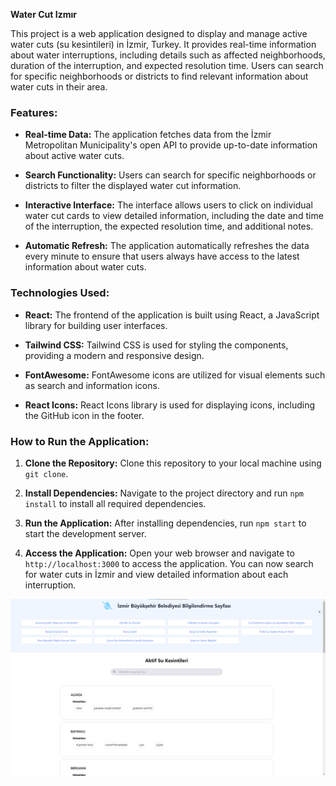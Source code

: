 **Water Cut Izmır**

This project is a web application designed to display and manage active water cuts (su kesintileri) in İzmir, Turkey. It provides real-time information about water interruptions, including details such as affected neighborhoods, duration of the interruption, and expected resolution time. Users can search for specific neighborhoods or districts to find relevant information about water cuts in their area.

### Features:

-   **Real-time Data:** The application fetches data from the İzmir Metropolitan Municipality's open API to provide up-to-date information about active water cuts.

-   **Search Functionality:** Users can search for specific neighborhoods or districts to filter the displayed water cut information.

-   **Interactive Interface:** The interface allows users to click on individual water cut cards to view detailed information, including the date and time of the interruption, the expected resolution time, and additional notes.

-   **Automatic Refresh:** The application automatically refreshes the data every minute to ensure that users always have access to the latest information about water cuts.

### Technologies Used:

-   **React:** The frontend of the application is built using React, a JavaScript library for building user interfaces.

-   **Tailwind CSS:** Tailwind CSS is used for styling the components, providing a modern and responsive design.

-   **FontAwesome:** FontAwesome icons are utilized for visual elements such as search and information icons.

-   **React Icons:** React Icons library is used for displaying icons, including the GitHub icon in the footer.

### How to Run the Application:

1. **Clone the Repository:** Clone this repository to your local machine using `git clone`.

2. **Install Dependencies:** Navigate to the project directory and run `npm install` to install all required dependencies.

3. **Run the Application:** After installing dependencies, run `npm start` to start the development server.

4. **Access the Application:** Open your web browser and navigate to `http://localhost:3000` to access the application. You can now search for water cuts in İzmir and view detailed information about each interruption.

![alt text](image.png)
